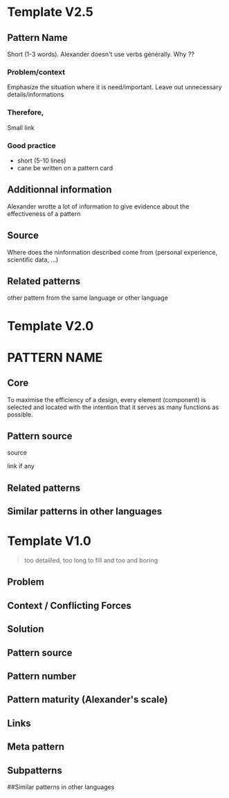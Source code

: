 # Template V2.5

## Pattern Name

Short (1-3 words). Alexander doesn't use verbs générally. Why ??

### Problem/context

Emphasize the situation where it is need/important. Leave out unnecessary details/informations

### Therefore, 

Small link

### Good practice

- short (5-10 lines)
- cane be written on a pattern card

## Additionnal information

Alexander wrotte a lot of information to give evidence about the effectiveness of a pattern

## Source
Where does the ninformation described come from (personal experience, scientific data, ...)

## Related patterns

other pattern from the same language or other language



# Template V2.0

# PATTERN NAME 

## Core

To maximise the efficiency of a design, every element (component) is selected and located with the intention that it serves as many functions as possible.

## Pattern source
source

link if any


## Related patterns

## Similar patterns in other languages

# Template V1.0

> too detailled, too long to fill and too and boring

## Problem


## Context / Conflicting Forces


## Solution


## Pattern source


## Pattern number


## Pattern maturity (Alexander's scale)

 
## Links
 
 
## Meta pattern	
 
 
## Subpatterns	
 
 
##Similar patterns in other languages

